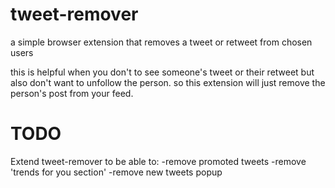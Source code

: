 # tweet-remover

a simple browser extension that removes a tweet or retweet from chosen users

this is helpful when you don't to see someone's tweet or their retweet but also don't want to unfollow the person. so this extension will just remove the person's post from your feed.

# TODO
Extend tweet-remover to be able to:
-remove promoted tweets
-remove 'trends for you section'
-remove new tweets popup